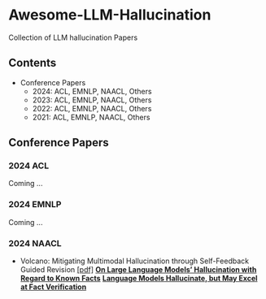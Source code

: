 # Awesome-LLM-Hallucination
Collection of LLM hallucination Papers

## Contents
- Conference Papers
	- 2024: ACL, EMNLP, NAACL, Others
	- 2023: ACL, EMNLP, NAACL, Others
	- 2022: ACL, EMNLP, NAACL, Others
	- 2021: ACL, EMNLP, NAACL, Others

## Conference Papers
### 2024 ACL
Coming ...
### 2024 EMNLP
Coming ...
### 2024 NAACL
- Volcano: Mitigating Multimodal Hallucination through Self-Feedback Guided Revision [[pdf]](https://aclanthology.org/2024.naacl-long.23/)
**[On Large Language Models’ Hallucination with Regard to Known Facts](https://aclanthology.org/2024.naacl-long.60/)**
**[Language Models Hallucinate, but May Excel at Fact Verification](https://aclanthology.org/2024.naacl-long.62/)**


<!--stackedit_data:
eyJoaXN0b3J5IjpbODEzMDMxNDUsLTg4NzIxNTI0MCwyMDk0Mj
g3MDE2LC05NTM1NzY1MDIsLTY2NjQwMzczMyw5Mjc3OTcxMTgs
MjEyMDA0MjE1MCwtNTExNzc4NjQ5LDIwNDk5MjE0OTMsLTQ4MD
c4OTk3MiwtMTExODU5NzI5Nl19
-->